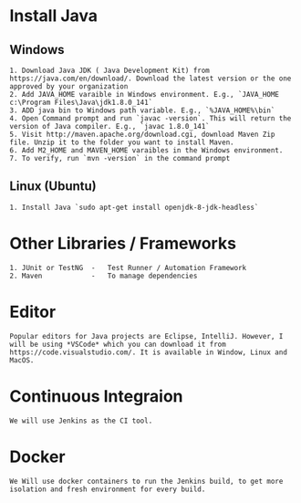 # Install Java
## Windows
    1. Download Java JDK ( Java Development Kit) from https://java.com/en/download/. Download the latest version or the one approved by your organization
    2. Add JAVA_HOME varaible in Windows environment. E.g., `JAVA_HOME c:\Program Files\Java\jdk1.8.0_141`
    3. ADD java bin to Windows path variable. E.g., `%JAVA_HOME%\bin`
    4. Open Command prompt and run `javac -version`. This will return the version of Java compiler. E.g., `javac 1.8.0_141`
    5. Visit http://maven.apache.org/download.cgi, download Maven Zip file. Unzip it to the folder you want to install Maven.
    6. Add M2_HOME and MAVEN_HOME varaibles in the Windows environment.
    7. To verify, run `mvn -version` in the command prompt

## Linux (Ubuntu)
    1. Install Java `sudo apt-get install openjdk-8-jdk-headless`

# Other Libraries / Frameworks
    1. JUnit or TestNG  -   Test Runner / Automation Framework
    2. Maven            -   To manage dependencies

# Editor
    Popular editors for Java projects are Eclipse, IntelliJ. However, I will be using *VSCode* which you can download it from https://code.visualstudio.com/. It is available in Window, Linux and MacOS.

# Continuous Integraion
    We will use Jenkins as the CI tool.

# Docker
    We Will use docker containers to run the Jenkins build, to get more isolation and fresh environment for every build.